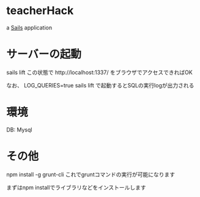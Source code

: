 # teacherHack

a [Sails](http://sailsjs.org) application

# サーバーの起動
sails lift
この状態で
http://localhost:1337/
をブラウザでアクセスできればOK

なお、
LOG_QUERIES=true sails lift
で起動するとSQLの実行logが出力される

# 環境
DB: Mysql

# その他
npm install -g grunt-cli
これでgruntコマンドの実行が可能になります

まずはnpm installでライブラリなどをインストールします
